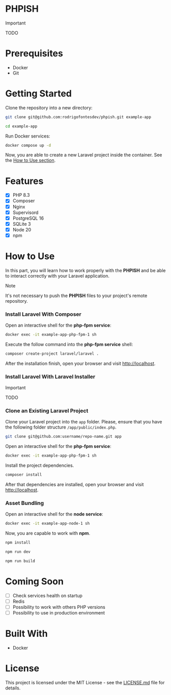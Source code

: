 # PHPISH

> [!IMPORTANT]
> TODO

# Prerequisites

-   Docker
-   Git

# Getting Started

Clone the repository into a new directory:

```sh
git clone git@github.com:rodrigofontesdev/phpish.git example-app
```

```sh
cd example-app
```

Run Docker services:

```sh
docker compose up -d
```

Now, you are able to create a new Laravel project inside the container. See the [How to Use section](#how-to-use).

# Features

-   [x] PHP 8.3
-   [x] Composer
-   [x] Nginx
-   [x] Supervisord
-   [x] PostgreSQL 16
-   [x] SQLite 3
-   [x] Node 20
-   [x] npm

# How to Use

In this part, you will learn how to work properly with the **PHPISH** and be able to interact correctly with your Laravel application.

> [!NOTE]
> It's not necessary to push the **PHPISH** files to your project's remote repository.

### Install Laravel With Composer

Open an interactive shell for the **php-fpm service**:

```sh
docker exec -it example-app-php-fpm-1 sh
```

Execute the follow command into the **php-fpm service** shell:

```sh
composer create-project laravel/laravel .
```

After the installation finish, open your browser and visit [http://localhost](http://localhost).

### Install Laravel With Laravel Installer

> [!IMPORTANT]
> TODO

### Clone an Existing Laravel Project

Clone your Laravel project into the `app` folder. Please, ensure that you have the following folder structure `/app/public/index.php`.

```sh
git clone git@github.com:username/repo-name.git app
```

Open an interactive shell for the **php-fpm service**:

```sh
docker exec -it example-app-php-fpm-1 sh
```

Install the project dependencies.

```sh
composer install
```

After that dependencies are installed, open your browser and visit [http://localhost](http://localhost).

### Asset Bundling

Open an interactive shell for the **node service**:

```sh
docker exec -it example-app-node-1 sh
```

Now, you are capable to work with **npm**.

```sh
npm install
```

```sh
npm run dev
```

```sh
npm run build
```

# Coming Soon

-   [ ] Check services health on startup
-   [ ] Redis
-   [ ] Possibility to work with others PHP versions
-   [ ] Possibility to use in production environment

# Built With

-   Docker

# License

This project is licensed under the MIT License - see the [LICENSE.md](LICENSE) file for details.
